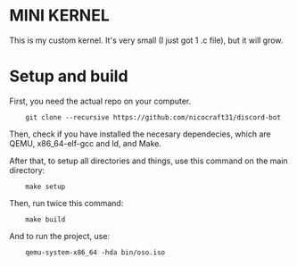 # MINI KERNEL

This is my custom kernel. It's very small (I just got 1 .c file), but it will grow.

# Setup and build

First, you need the actual repo on your computer.

        git clone --recursive https://github.com/nicocraft31/discord-bot

Then, check if you have installed the necesary dependecies, which are QEMU, x86_64-elf-gcc and ld, and Make.

After that, to setup all directories and things, use this command on the main directory:

        make setup

Then, run twice this command:

        make build

And to run the project, use:

        qemu-system-x86_64 -hda bin/oso.iso